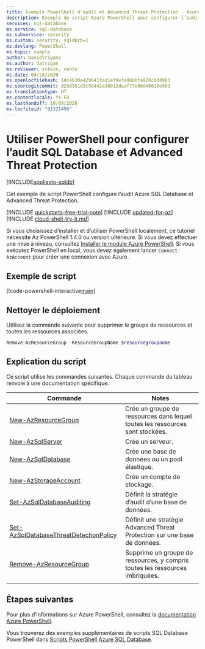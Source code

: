 ```yaml
---
title: Exemple PowerShell d'audit et Advanced Threat Protection - Azure SQL Database
description: Exemple de script Azure PowerShell pour configurer l’audit et Advanced Threat Protection dans une instance Azure SQL Database
services: sql-database
ms.service: sql-database
ms.subservice: security
ms.custom: security, sqldbrb=1
ms.devlang: PowerShell
ms.topic: sample
author: DavidTrigano
ms.author: datrigan
ms.reviewer: sstein, vanto
ms.date: 04/28/2020
ms.openlocfilehash: 1dc4630e429641fad1ef9efa96bbfa920c6d8963
ms.sourcegitcommit: 829d951d5c90442a38012daaf77e86046018e5b9
ms.translationtype: HT
ms.contentlocale: fr-FR
ms.lasthandoff: 10/09/2020
ms.locfileid: "91321496"
---
```

# <a name="use-powershell-to-configure-sql-database-auditing-and-advanced-threat-protection"></a>Utiliser PowerShell pour configurer l’audit SQL Database et Advanced Threat Protection
[!INCLUDE[appliesto-sqldb](../../includes/appliesto-sqldb.md)]

Cet exemple de script PowerShell configure l’audit Azure SQL Database et Advanced Threat Protection.

[!INCLUDE [quickstarts-free-trial-note](../../../../includes/quickstarts-free-trial-note.md)]
[!INCLUDE [updated-for-az](../../../../includes/updated-for-az.md)]
[!INCLUDE [cloud-shell-try-it.md](../../../../includes/cloud-shell-try-it.md)]

Si vous choisissez d’installer et d’utiliser PowerShell localement, ce tutoriel nécessite Az PowerShell 1.4.0 ou version ultérieure. Si vous devez effectuer une mise à niveau, consultez [Installer le module Azure PowerShell](/powershell/azure/install-az-ps). Si vous exécutez PowerShell en local, vous devez également lancer `Connect-AzAccount` pour créer une connexion avec Azure.

## <a name="sample-script"></a>Exemple de script

[!code-powershell-interactive[main](../../../../powershell_scripts/sql-database/database-auditing-and-threat-detection/database-auditing-and-threat-detection.ps1?highlight=15-16 "Configure auditing and threat detection")]

## <a name="clean-up-deployment"></a>Nettoyer le déploiement

Utilisez la commande suivante pour supprimer le groupe de ressources et toutes les ressources associées.

```powershell
Remove-AzResourceGroup -ResourceGroupName $resourcegroupname
```

## <a name="script-explanation"></a>Explication du script

Ce script utilise les commandes suivantes. Chaque commande du tableau renvoie à une documentation spécifique.

| Commande | Notes |
|---|---|
| [New-AzResourceGroup](/powershell/module/az.resources/new-azresourcegroup) | Crée un groupe de ressources dans lequel toutes les ressources sont stockées. |
| [New-AzSqlServer](/powershell/module/az.sql/new-azsqlserver) | Crée un serveur. |
| [New-AzSqlDatabase](/powershell/module/az.sql/new-azsqldatabase) | Crée une base de données ou un pool élastique. |
| [New-AzStorageAccount](/powershell/module/az.storage/new-azstorageaccount) | Crée un compte de stockage. |
| [Set-AzSqlDatabaseAuditing](/powershell/module/az.sql/set-azsqldatabaseauditing) | Définit la stratégie d’audit d’une base de données. |
| [Set-AzSqlDatabaseThreatDetectionPolicy](/powershell/module/az.sql/set-azsqldatabasethreatdetectionpolicy) | Définit une stratégie Advanced Threat Protection sur une base de données. |
| [Remove-AzResourceGroup](/powershell/module/az.resources/remove-azresourcegroup) | Supprime un groupe de ressources, y compris toutes les ressources imbriquées. |
|||

## <a name="next-steps"></a>Étapes suivantes

Pour plus d’informations sur Azure PowerShell, consultez la [documentation Azure PowerShell](/powershell/azure/).

Vous trouverez des exemples supplémentaires de scripts SQL Database PowerShell dans [Scripts PowerShell Azure SQL Database](../powershell-script-content-guide.md).
